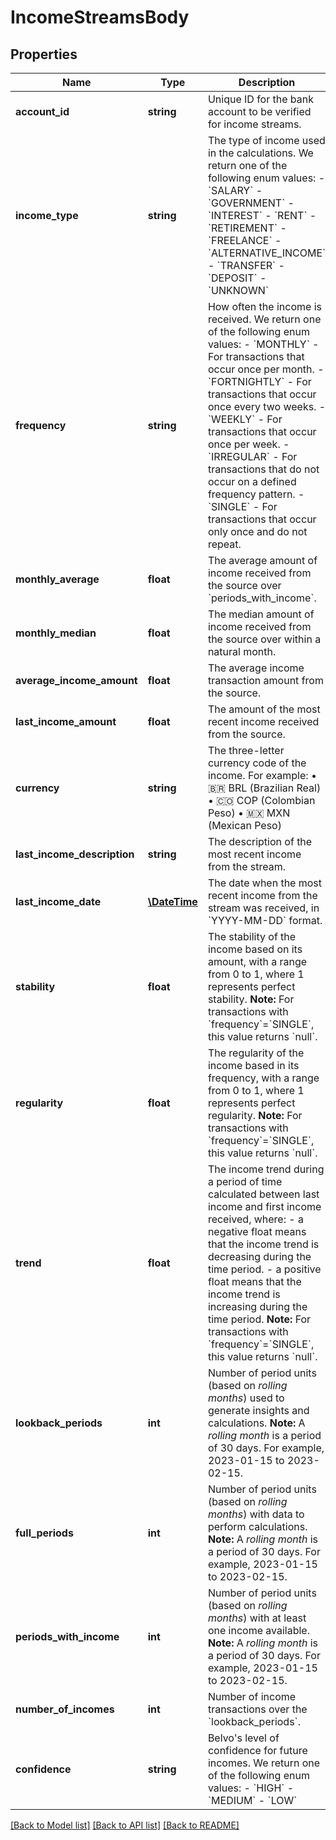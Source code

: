 # IncomeStreamsBody

## Properties
Name | Type | Description | Notes
------------ | ------------- | ------------- | -------------
**account_id** | **string** | Unique ID for the bank account to be verified for income streams. | 
**income_type** | **string** | The type of income used in the calculations.  We return one of the following enum values:    - &#x60;SALARY&#x60;   - &#x60;GOVERNMENT&#x60;   - &#x60;INTEREST&#x60;   - &#x60;RENT&#x60;   - &#x60;RETIREMENT&#x60;   - &#x60;FREELANCE&#x60;   - &#x60;ALTERNATIVE_INCOME&#x60;   - &#x60;TRANSFER&#x60;   - &#x60;DEPOSIT&#x60;   - &#x60;UNKNOWN&#x60; | 
**frequency** | **string** | How often the income is received.  We return one of the following enum values:    - &#x60;MONTHLY&#x60; - For transactions that occur once per month.   - &#x60;FORTNIGHTLY&#x60; - For transactions that occur once every two weeks.   - &#x60;WEEKLY&#x60; - For transactions that occur once per week.   - &#x60;IRREGULAR&#x60; - For transactions that do not occur on a defined frequency pattern.   - &#x60;SINGLE&#x60; - For transactions that occur only once and do not repeat. | 
**monthly_average** | **float** | The average amount of income received from the source over &#x60;periods_with_income&#x60;. | 
**monthly_median** | **float** | The median amount of income received from the source over within a natural month. | [optional] 
**average_income_amount** | **float** | The average income transaction amount from the source. | 
**last_income_amount** | **float** | The amount of the most recent income received from the source. | 
**currency** | **string** | The three-letter currency code of the income. For example:    • 🇧🇷 BRL (Brazilian Real)   • 🇨🇴 COP (Colombian Peso)   • 🇲🇽 MXN (Mexican Peso) | 
**last_income_description** | **string** | The description of the most recent income from the stream. | 
**last_income_date** | [**\DateTime**](\DateTime.md) | The date when the most recent income from the stream was received, in &#x60;YYYY-MM-DD&#x60; format. | 
**stability** | **float** | The stability of the income based on its amount, with a range from 0 to 1, where 1 represents perfect stability.  **Note:** For transactions with &#x60;frequency&#x60;&#x3D;&#x60;SINGLE&#x60;, this value returns &#x60;null&#x60;. | 
**regularity** | **float** | The regularity of the income based in its frequency, with a range from 0 to 1, where 1 represents perfect regularity.  **Note:** For transactions with &#x60;frequency&#x60;&#x3D;&#x60;SINGLE&#x60;, this value returns &#x60;null&#x60;. | 
**trend** | **float** | The income trend during a period of time calculated between last income and first income received, where:   - a negative float means that the income trend is decreasing during the time period.   - a positive float means that the income trend is increasing during the time period.  **Note:** For transactions with &#x60;frequency&#x60;&#x3D;&#x60;SINGLE&#x60;, this value returns &#x60;null&#x60;. | 
**lookback_periods** | **int** | Number of period units (based on *rolling months*) used to generate insights and calculations.  **Note:** A *rolling month* is a period of 30 days. For example, 2023-01-15 to 2023-02-15. | 
**full_periods** | **int** | Number of period units (based on *rolling months*) with data to perform calculations.  **Note:** A *rolling month* is a period of 30 days. For example, 2023-01-15 to 2023-02-15. | 
**periods_with_income** | **int** | Number of period units (based on *rolling months*) with at least one income available.  **Note:** A *rolling month* is a period of 30 days. For example, 2023-01-15 to 2023-02-15. | 
**number_of_incomes** | **int** | Number of income transactions over the &#x60;lookback_periods&#x60;. | 
**confidence** | **string** | Belvo&#x27;s level of confidence for future incomes.  We return one of the following enum values:    - &#x60;HIGH&#x60;   - &#x60;MEDIUM&#x60;   - &#x60;LOW&#x60; | 

[[Back to Model list]](../../README.md#documentation-for-models) [[Back to API list]](../../README.md#documentation-for-api-endpoints) [[Back to README]](../../README.md)

